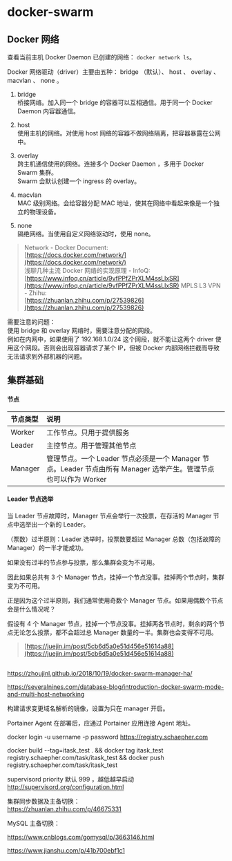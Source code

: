# docker-swarm


## Docker 网络

查看当前主机 Docker Daemon 已创建的网络： `docker network ls`。

Docker 网络驱动（driver）主要由五种： bridge （默认）、 host 、 overlay 、 macvlan 、 none 。

1. bridge    
   桥接网络。加入同一个 bridge 的容器可以互相通信。用于同一个 Docker Daemon 内容器通信。

2. host  
   使用主机的网络。对使用 host 网络的容器不做网络隔离，把容器暴露在公网中。

3. overlay  
   跨主机通信使用的网络。连接多个 Docker Daemon ，多用于 Docker Swarm 集群。  
   Swarm 会默认创建一个 ingress 的 overlay。

4. macvlan  
   MAC 级别网络。会给容器分配 MAC 地址，使其在网络中看起来像是一个独立的物理设备。

5. none  
   隔绝网络。当使用自定义网络驱动时，使用 none。

> Network - Docker Document:  
> [https://docs.docker.com/network/](https://docs.docker.com/network/)  
> 浅聊几种主流 Docker 网络的实现原理 - InfoQ:  
> [https://www.infoq.cn/article/9vfPPfZPrXLM4ssLlxSR](https://www.infoq.cn/article/9vfPPfZPrXLM4ssLlxSR)
> MPLS L3 VPN - Zhihu:  
> [https://zhuanlan.zhihu.com/p/27539826](https://zhuanlan.zhihu.com/p/27539826)

需要注意的问题：  
使用 bridge 和 overlay 网络时，需要注意分配的网段。  
例如在内网中，如果使用了 192.168.1.0/24 这个网段，就不能让这两个 driver 使用这个网段。否则会出现容器请求了某个 IP，但被 Docker 内部网络拦截而导致无法请求到外部机器的问题。

## 集群基础

#### 节点

|节点类型|说明||
|:--|:--|:--|
|Worker|工作节点。只用于提供服务||
|Leader|主控节点。用于管理其他节点||
|Manager|管理节点。一个 Leader 节点必须是一个 Manager 节点。Leader 节点由所有 Manager 选举产生。管理节点也可以作为 Worker||

#### Leader 节点选举

当 Leader 节点故障时，Manager 节点会举行一次投票，在存活的 Manager 节点中选举出一个新的 Leader。

（票数）过半原则：Leader 选举时，投票数要超过 Manager 总数（包括故障的 Manager）的一半才能成功。  

如果没有过半的节点参与投票，那么集群会变为不可用。

因此如果总共有 3 个 Manager 节点，挂掉一个节点没事。挂掉两个节点时，集群变为不可用。

正是因为这个过半原则，我们通常使用奇数个 Manager 节点。如果用偶数个节点会是什么情况呢？  

假设有 4 个 Manager 节点，挂掉一个节点没事。挂掉两各节点时，剩余的两个节点无论怎么投票，都不会超过总 Manager 数量的一半。集群也会变得不可用。

> [https://juejin.im/post/5cb6d5a0e51d456e51614a88](https://juejin.im/post/5cb6d5a0e51d456e51614a88)

## 



https://zhoujinl.github.io/2018/10/19/docker-swarm-manager-ha/

https://severalnines.com/database-blog/introduction-docker-swarm-mode-and-multi-host-networking


构建请求变更域名解析的镜像，设置为只在 manager 开启。

Portainer Agent 在部署后，应通过 Portainer 应用连接 Agent 地址。

docker login -u username -p password https://registry.schaepher.com

docker build --tag=itask_test . && docker tag itask_test registry.schaepher.com/task/itask_test && docker push registry.schaepher.com/task/itask_test

supervisord priority 默认 999 ，越低越早启动
http://supervisord.org/configuration.html


集群同步数据及主备切换：  
https://zhuanlan.zhihu.com/p/46675331

MySQL 主备切换：

https://www.cnblogs.com/gomysql/p/3663146.html

https://www.jianshu.com/p/41b700ebf1c1
